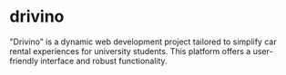 # drivino
"Drivino" is a dynamic web development project tailored to simplify car rental experiences for university students. This platform offers a user-friendly interface and robust functionality.
